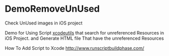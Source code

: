DemoRemoveUnUsed
================

Check UnUsed images in iOS project


Demo for Using Script [xcodeutils](https://github.com/dimohamdy/xcodeutils) that search for unreferenced Resources in iOS Project.
and Generate HTML file That have the unreferenced Resources


How To Add Script to Xcode 
http://www.runscriptbuildphase.com/
